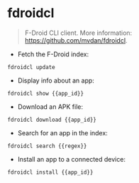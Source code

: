 # fdroidcl

> F-Droid CLI client.
> More information: <https://github.com/mvdan/fdroidcl>.

- Fetch the F-Droid index:

`fdroidcl update`

- Display info about an app:

`fdroidcl show {{app_id}}`

- Download an APK file:

`fdroidcl download {{app_id}}`

- Search for an app in the index:

`fdroidcl search {{regex}}`

- Install an app to a connected device:

`fdroidcl install {{app_id}}`
